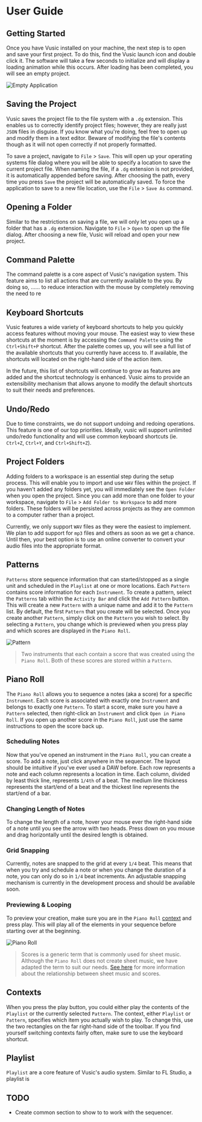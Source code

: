 # User Guide
## Getting Started
Once you have Vusic installed on your machine, the next step is to open and save your first project. To do this, find the Vusic launch icon and double click it. The software will take a few seconds to initialize and will display a loading animation while this occurs. After loading has been completed, you will see an empty project.

![Empty Application](https://i.ibb.co/f046PNm/Screenshot-from-2019-03-10-18-39-44.png)

## Saving the Project
Vusic saves the project file to the file system with a `.dg` extension. This enables us to correctly identify project files; however, they are really just `JSON` files in disguise. If you know what you're doing, feel free to open up and modify them in a text editor. Beware of modifying the file's contents though as it will not open correctly if not properly formatted.

To save a project, navigate to `File` > `Save`. This will open up your operating systems file dialog where you will be able to specify a location to save the current project file. When naming the file, if a `.dg` extension is not provided, it is automatically appended before saving. After choosing the path, every time you press `Save` the project will be automatically saved. To force the application to save to a new file location, use the `File` > `Save As` command.

## Opening a Folder
Similar to the restrictions on saving a file, we will only let you open up a folder that has a `.dg` extension. Navigate to `File` > `Open` to open up the file dialog. After choosing a new file, Vusic will reload and open your new project.

## Command Palette
The command palette is a core aspect of Vusic's navigation system. This feature aims to list all actions that are currently available to the you. By doing so, ...... to reduce interaction with the mouse by completely removing the need to re

## Keyboard Shortcuts
Vusic features a wide variety of keyboard shortcuts to help you quickly access features without moving your mouse. The easiest way to view these shortcuts at the moment is by accessing the `Command Palette` using the `Ctrl+Shift+P` shortcut. After the palette comes up, you will see a full list of the available shortcuts that you currently have access to. If available, the shortcuts will located on the right-hand side of the action item.

In the future, this list of shortcuts will continue to grow as features are added and the shortcut technology is enhanced. Vusic aims to provide an extensibility mechanism that allows anyone to modify the default shortcuts to suit their needs and preferences.

## Undo/Redo
Due to time constraints, we do not support undoing and redoing operations. This feature is one of our top priorities. Ideally, vusic will support unlimited undo/redo functionality and will use common keyboard shortcuts (ie. `Ctrl+Z`, `Ctrl+Y`, and `Ctrl+Shift+Z`).

## Project Folders
Adding folders to a workspace is an essential step during the setup process. This will enable you to import and use `WAV` files within the project. If you haven't added any folders yet, you will immediately see the `Open Folder` when you open the project. Since you can add more than one folder to your workspace, navigate to `File` > `Add Folder to Workspace` to add more folders. These folders will be persisted across projects as they are common to a computer rather than a project.

Currently, we only support `WAV` files as they were the easiest to implement. We plan to add support for `mp3` files and others as soon as we get a chance. Until then, your best option is to use an online converter to convert your audio files into the appropriate format.

## Patterns
`Patterns` store sequence information that can started/stopped as a single unit and scheduled in the `Playlist` at one or more locations. Each `Pattern` contains score information for each `Instrument`. To create a pattern, select the `Patterns` tab within the `Activity Bar` and click the `Add Pattern` button. This will create a new `Pattern` with a unique name and add it to the `Pattern` list. By default, the first `Pattern` that you create will be selected. Once you create another `Pattern`, simply click on the `Pattern` you wish to select. By selecting a `Pattern`, you change which is previewed when you press play and which scores are displayed in the `Piano Roll`.

![Pattern](https://i.ibb.co/CMMNqTH/Screenshot-from-2sadf019-03-10-20-46-34.jpg)
> Two instruments that each contain a score that was created using the `Piano Roll`. Both of these scores are stored within a `Pattern`.

## Piano Roll
The `Piano Roll` allows you to sequence a notes (aka a score) for a specific `Instrument`. Each score is associated with exactly one `Instrument` and belongs to exactly one `Pattern`. To start a score, make sure you have a `Pattern` selected, then right-click an `Instrument` and click `Open in Piano Roll`. If you open up another score in the `Piano Roll`, just use the same instructions to open the score back up.

### Scheduling Notes
Now that you've opened an instrument in the `Piano Roll`, you can create a score. To add a note, just click anywhere in the sequencer. The layout should be intuitive if you've ever used  a DAW before. Each row represents a note and each column represents a location in time. Each column, divided by least thick line, represents `1/4th` of a beat. The medium line thickness represents the start/end of a beat and the thickest line represents the start/end of a bar. 

### Changing Length of Notes
To change the length of a note, hover your mouse ever the right-hand side of a note until you see the arrow with two heads. Press down on you mouse and drag horizontally until the desired length is obtained.

### Grid Snapping
Currently, notes are snapped to the grid at every `1/4` beat. This means that when you try and schedule a note or when you change the duration of a note, you can only do so in `1/4` beat increments. An adjustable snapping mechanism is currently in the development process and should be available soon.

### Previewing & Looping
To preview your creation, make sure you are in the `Piano Roll` [context](#contexts) and press play. This will play all of the elements in your sequence before starting over at the beginning.

![Piano Roll](https://i.ibb.co/bQD3Rph/Screenshot-from-2019-03-10-21-01-39.png)

> Scores is a generic term that is commonly used for sheet music. Although the `Piano Roll` does not create sheet music, we have adapted the term to suit our needs. [See here](https://en.wikipedia.org/wiki/Sheet_music) for more information about the relationship between sheet music and scores.

## Contexts
When you press the play button, you could either play the contents of the `Playlist` or the currently selected `Pattern`. The context, either `Playlist` or `Pattern`, specifies which item you actually wish to play. To change this, use the two rectangles on the far right-hand side of the toolbar. If you find yourself switching contexts fairly often, make sure to use the keyboard shortcut.

## Playlist
`Playlist` are a core feature of Vusic's audio system. Similar to FL Studio, a playlist is 


## TODO
- Create common section to show to to work with the sequencer.